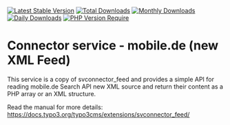 [![Latest Stable Version](https://poser.pugx.org/cobweb/svconnector_feed/v)](https://packagist.org/packages/cobweb/svconnector_mobilede)
[![Total Downloads](http://poser.pugx.org/cobweb/svconnector_feed/downloads)](https://packagist.org/packages/cobweb/svconnector_mobilede)
[![Monthly Downloads](http://poser.pugx.org/cobweb/svconnector_feed/d/monthly)](https://packagist.org/packages/cobweb/svconnector_mobilede)
[![Daily Downloads](http://poser.pugx.org/cobweb/svconnector_feed/d/daily)](https://packagist.org/packages/cobweb/svconnector_mobilede)
[![PHP Version Require](http://poser.pugx.org/cobweb/svconnector_feed/require/php)](https://packagist.org/packages/cobweb/svconnector_mobilede)

# Connector service - mobile.de (new XML Feed)

This service is a copy of svconnector_feed and provides a simple API for reading mobile.de Search API new XML source and return their content
as a PHP array or an XML structure.

Read the manual for more details: https://docs.typo3.org/typo3cms/extensions/svconnector_feed/
